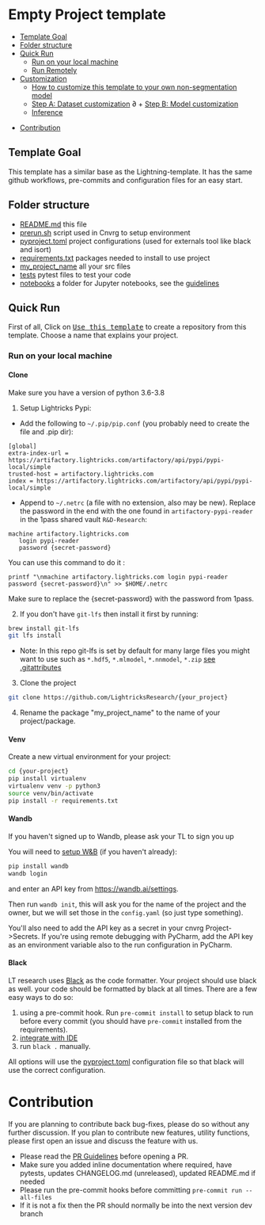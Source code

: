 # Empty Project template

  * [Template Goal](#template-goal)
  * [Folder structure](#folder-structure)
  * [Quick Run](#quick-run)
    + [Run on your local machine](#run-on-your-local-machine)
    + [Run Remotely](#run-remotely)
  * [Customization](#customization)
    + [How to customize this template to your own non-segmentation model](#how-to-customize-this-template-to-your-own-non-segmentation-model)
    + [Step A: Dataset customization](#step-a--dataset-customization)
∂    + [Step B: Model customization](#step-b--model-customization)
    + [Inference](#inference)
- [Contribution](#contribution)
## Template Goal
This template has a similar base as the Lightning-template. It has the same github workflows, pre-commits and
configuration files for an easy start.
## Folder structure
- [README.md](README.md) this file
- [prerun.sh](prerun.sh) script used in Cnvrg to setup environment
- [pyproject.toml](pyproject.toml)  project configurations (used for externals tool like black and isort)
- [requirements.txt](requirements.txt)  packages needed to install to use project
- [my_project_name](my_project_name)  all your src files
- [tests](tests) pytest files to test your code
- [notebooks](notebooks) a folder for Jupyter notebooks, see the [guidelines](notebooks/README.md)


## Quick Run
First of all, Click on [<kbd>Use this template</kbd>](https://github.com/LightricksResearch/empty-project-template/generate)
to create a repository from this template. Choose a name that explains your project.

### Run on your local machine
#### Clone
Make sure you have a version of python 3.6-3.8
1. Setup Lightricks Pypi:
* Add the following to `~/.pip/pip.conf` (you probably need to create the file and .pip dir):

```
[global]
extra-index-url = https://artifactory.lightricks.com/artifactory/api/pypi/pypi-local/simple
trusted-host = artifactory.lightricks.com
index = https://artifactory.lightricks.com/artifactory/api/pypi/pypi-local/simple
```

* Append to `~/.netrc` (a file with no extension, also may be new). Replace the password in the end with the one found in `artifactory-pypi-reader` in the 1pass shared vault `R&D-Research`:

```
machine artifactory.lightricks.com
   login pypi-reader
   password {secret-password}
```

You can use this command to do it :

 `printf "\nmachine artifactory.lightricks.com login pypi-reader password {secret-password}\n" >> $HOME/.netrc`

Make sure to replace the {secret-password} with the password from 1pass.

2. If you don't have `git-lfs` then install it first by running:
```bash
brew install git-lfs
git lfs install
```
- Note: In this repo git-lfs is set by default for many large files you might want to use such as `*.hdf5`, `*.mlmodel`, `*.nnmodel`, `*.zip` [see .gitattributes](.gitattributes)

3. Clone the project
```bash
git clone https://github.com/LightricksResearch/{your_project}

```
4. Rename the package "my_project_name" to the name of your project/package.
#### Venv

Create a new virtual environment for your project:
```bash
cd {your-project}
pip install virtualenv
virtualenv venv -p python3
source venv/bin/activate
pip install -r requirements.txt
```


#### Wandb
If you haven't signed up to Wandb, please ask your TL to sign you up

You will need to [setup W&B](https://docs.wandb.ai/quickstart) (if you haven't already):
```bash
pip install wandb
wandb login
```
and enter an API key from https://wandb.ai/settings.

Then run `wandb init`, this will ask you for the name of the project and the owner, but we will set those in the `config.yaml` (so just type something).

You'll also need to add the API key as a secret in your cnvrg Project->Secrets. If you're using remote debugging with PyCharm, add the API key as an environment variable also to the run configuration in PyCharm.



#### Black
LT research uses [Black](https://github.com/psf/black) as the code formatter. Your project should use black as well.
your code should be formatted by black at all times. There are a few easy ways to do so:
1. using a pre-commit hook. Run `pre-commit install` to setup black to run before every commit (you should have `pre-commit` installed from the requirements).
1. [integrate with IDE](https://github.com/psf/black/blob/master/docs/editor_integration.md)
1. run `black .` manually.

 All options will use the [pyproject.toml](pyproject.toml) configuration file so that black will use the correct configuration.

# Contribution
If you are planning to contribute back bug-fixes, please do so without any further discussion.
If you plan to contribute new features, utility functions, please first open an issue and discuss the feature with us.

* Please read the [PR Guidelines](https://docs.google.com/document/d/1Zjt65yk1DtSJoAymA8sDZpWJmUCFAAjwgDpZ2UdNxYw/edit#)
before opening a PR.
* Make sure you added inline documentation where required, have pytests, updates CHANGELOG.md (unreleased), updated README.md if needed
* Please run the pre-commit hooks before committing `pre-commit run --all-files`
* If it is not a fix then the PR should normally be into the next version dev branch

